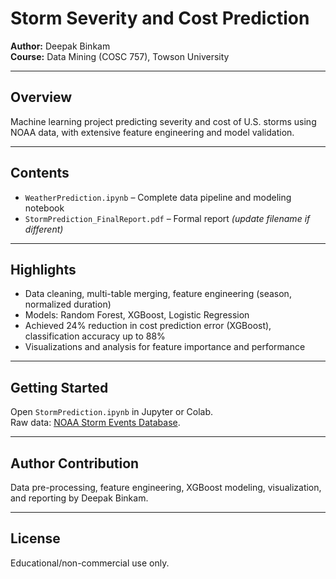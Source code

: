 # Storm Severity and Cost Prediction

**Author:** Deepak Binkam  
**Course:** Data Mining (COSC 757), Towson University

---

## Overview

Machine learning project predicting severity and cost of U.S. storms using NOAA data, with extensive feature engineering and model validation.

---

## Contents

- `WeatherPrediction.ipynb` – Complete data pipeline and modeling notebook
- `StormPrediction_FinalReport.pdf` – Formal report *(update filename if different)*

---

## Highlights

- Data cleaning, multi-table merging, feature engineering (season, normalized duration)
- Models: Random Forest, XGBoost, Logistic Regression
- Achieved 24% reduction in cost prediction error (XGBoost), classification accuracy up to 88%
- Visualizations and analysis for feature importance and performance

---

## Getting Started

Open `StormPrediction.ipynb` in Jupyter or Colab.  
Raw data: [NOAA Storm Events Database](https://www.ncdc.noaa.gov/stormevents/).

---

## Author Contribution

Data pre-processing, feature engineering, XGBoost modeling, visualization, and reporting by Deepak Binkam.

---

## License

Educational/non-commercial use only.
